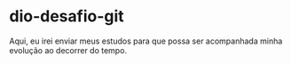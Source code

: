 <h1> dio-desafio-git </h1>
Aqui, eu irei enviar meus estudos para que possa ser acompanhada minha evolução ao decorrer do tempo.
